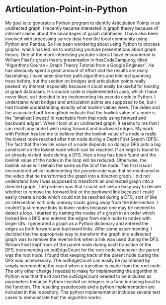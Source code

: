 # Articulation-Point-in-Python
My goal is to generate a Python program to identify Articulation Points in an undirected graph.
	I recently became interested in graph theory because of internet claims about the advantages of graph databases. I have also been involved with processing survey data from the local community using Python and Pandas. So I’ve been wondering about using Python to process graphs, which has led me to watching youtube presentations about graph theory. One of the more interesting youtube videos I have encountered is William Fiset's graph theory presentation in freeCodeCamp.org, titled “Algorithms Course – Graph Theory Tutorial from a Google Engineer”. He has obviously spent a great amount of effort and the results are really fascinating. I have seen shortest path algorithms and minimal spanning trees before, but the section on bridges and articulation points really peaked my interest, especially because it could easily be useful for looking at graph databases. His source code is implemented in Java, which I have never liked, so I decided to try implementing his pseudo code in Python. I understand what bridges and articulation points are supposed to be, but I had trouble understanding exactly what lowlink values were.  The video and the associated pdf from github indicate that the lowlink value of a node is the “smallest [lowest] id reachable from that node using forward and backward edges”. When I look at an undirected graph, it seems to me that I can reach any node I wish using forward and backward edges. My work with Python has led me to believe that the lowlink value of a node is really the lowest node reached after that node during a Depth First Search (DFS). The fact that the lowlink value of a node depends on doing a DFS puts a big constraint on the lowest node which can be reached.  If an edge is found to an already visited node during a DFS, then a loop has been found and the lowlink value of the nodes in the loop will be reduced. Otherwise, the lowlink value will remain the same as the id of the node. 
        The first issue I encountered while implementing the pseudocode was that he mentioned in the video that he transformed the graph into a directed graph. I did not understand how I was supposed to transform an undirected graph into a directed graph. The problem was that I could not see an easy way to decide whether to remove the forward link or the backward link because I could easily create a node which could not be reached during a DFS, sort of like an intersection with only oneway roads going away from the intersection. I couldn’t just remove links to lower nodes because one may be needed to detect a loop. I started by naming the nodes of a graph in an order which looked like a DFS and entered the edges from each node to nodes with larger id’s. I generated a graph as a Python dictionary and entered the edges as both forward and backward links. After some experimenting, I decided that the appropriate way to transform the graph into a directed graph was to remove the reverse link when a link was used during the DFS. 
        William Fiset kept track of the parent node during each transition of the DFS, incrementing an outEdgeCount for the root node whenever the parent was the root node. I found that keeping track of the parent node during the DFS was unnecessary. The outEdgeCount can easily be maintained by simply incrementing the count when a transition is made from the root node. The only other change I needed to make for implementing the algorithm in Python was that the id and the outEdgeCount needed to be included as parameters because Python insisted on integers in a function being local to the function. The resulting pseudocode and a python implementation are included in this repository. The python implementation includes several test cases to demonstrate that the algorithm works. 


